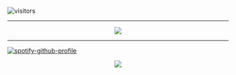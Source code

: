 ![visitors](https://visitor-badge.glitch.me/badge?page_id=page.id&left_color=green&right_color=red)

---

<p align="center">
  <img src="https://github-readme-stats.vercel.app/api?username=KingHector&show_icons=true&theme=dracula" />
</p>

---

[![spotify-github-profile](https://spotify-github-profile.vercel.app/api/view?uid=zer0gaminggr&cover_image=true&theme=natemoo-re&bar_color=53b14f&bar_color_cover=true)](https://github.com/kittinan/spotify-github-profile)

<p align="center">
  
  <img src="https://i.imgur.com/Aa8mB8H.gif" />
</p>
